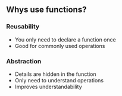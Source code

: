 ## Whys use functions?

### Reusability 
- You only need to declare a function once
- Good for commonly used operations

### Abstraction
- Details are hidden in the function
- Only need to understand operations
- Improves understandability
